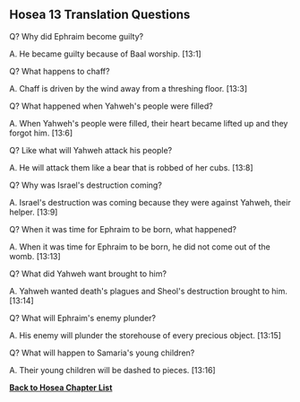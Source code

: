## Hosea 13 Translation Questions ##

Q? Why did Ephraim become guilty?

A. He became guilty because of Baal worship. [13:1]

Q? What happens to chaff?

A. Chaff is driven by the wind away from a threshing floor. [13:3]

Q? What happened when Yahweh's people were filled?

A. When Yahweh's people were filled, their heart became lifted up and they forgot him. [13:6]

Q? Like what will Yahweh attack his people?

A. He will attack them like a bear that is robbed of her cubs. [13:8]

Q? Why was Israel's destruction coming?

A. Israel's destruction was coming because they were against Yahweh, their helper. [13:9]

Q? When it was time for Ephraim to be born, what happened?

A. When it was time for Ephraim to be born, he did not come out of the womb. [13:13]

Q? What did Yahweh want brought to him?

A. Yahweh wanted death's plagues and Sheol's destruction brought to him. [13:14]

Q? What will Ephraim's enemy plunder?

A. His enemy will plunder the storehouse of every precious object. [13:15]

Q? What will happen to Samaria's young children?

A. Their young children will be dashed to pieces. [13:16]

__[Back to Hosea Chapter List](./)__

